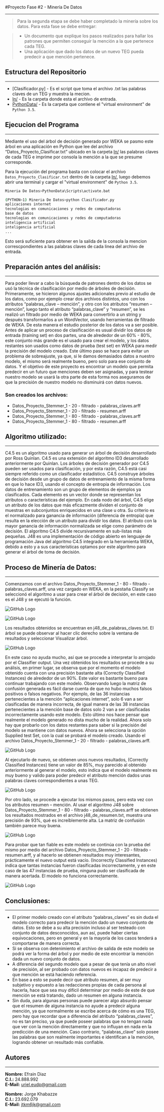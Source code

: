 #Proyecto Fase #2 - Minería De Datos
- - - -

>Para la segunda etapa se debe haber completado la minería sobre los datos. Para esta fase se debe entregar:

> - Un documento que explique los pasos realizados para hallar los patrones que permiten conseguir la
mención a la que pertenece cada TEG.
> - Una aplicación que dado los datos de un nuevo TEG pueda predecir a que mención pertenece.

## Estructura del Repositorio
- - - -

* [Clasificador.py] - Es el script que toma el archivo .txt las palabras claves de un TEG y muestra la mecion.
* [In/] - Es la carpeta donde esta el archivo de entrada.
* [PythonData/] - Es la carpeta que contiene el "virtual environment" de `Python 3.5`.

## Ejecucion del Programa
- - - -

Mediante el uso del árbol de decisión generado por WEKA se pasmo este árbol en una aplicación en Python que lee del archivo “Datos_Proyecto_Clasificar.txt” ubicado en la carpeta [In/] las palabras claves de cada TEG e imprime por consola la mención a la que se presume corresponde.

Para la ejecución del programa basta con colocar el archivo `Datos_Proyecto_Clasificar.txt` dentro de la carpeta [In/], luego debemos abrir una terminal y cargar el "virtual environment" de `Python 3.5`.

```bash
Mineria De Datos>PythonData\Scripts\activate.bat

(PYTHON~1) Mineria De Datos>python Clasificador.py
aplicaciones internet
tecnologias en comunicaciones y redes de computadoras
base de datos
tecnologias en comunicaciones y redes de computadoras
inteligencia artificial
inteligencia artificial
...
```

Esto será suficiente para obtener en la salida de la consola la mencion correscpondientes a las palabras claves de cada linea del archivo de entrada.

## Preparación antes del análisis:
- - - -

Para poder llevar a cabo la búsqueda de patrones dentro de los datos se usó la técnica de clasificación por medio de árboles de decisión. 
Primeramente, se hicieron algunos ajustes adicionales previo al estudio de los datos, como por ejemplo crear dos archivos distintos, uno con los atributos “palabras_clave – mención”, y otro con los atributos “resumen – mención”, luego tanto el atributo “palabras_clave” y “resumen”, se les realizó un filtrado por medio de WEKA para convertirlo a un string y después transformarlos a un WordVector, usando herramientas de filtrado de WEKA. De esta manera el estudio posterior de los datos va a ser posible.
Antes de aplicar un proceso de clasificación es usual dividir los datos de entrada (training set) en dos partes, una de alrededor de un 60% - 80%, este conjunto más grande es el usado para crear el modelo, y los datos restantes son usados como datos de prueba (test set) en WEKA para medir la precisión del modelo creado. Este último paso se hace para evitar un problema de sobreajuste, ya que, si le damos demasiados datos a nuestro modelo, el mismo será realmente bueno, pero solo para ese conjunto de datos. Y el objetivo de este proyecto es encontrar un modelo que permita predecir en un futuro que menciones deben ser asignadas, y para testear nuestro modelo se usará la otra parte de esta forma nos aseguramos de que la precisión de nuestro modelo no disminuirá con datos nuevos.

### Son creados los archivos:
- Datos_Proyecto_Stemmer_1 - 20 - filtrado - palabras_claves.arff
- Datos_Proyecto_Stemmer_1 - 20 - filtrado - resumen.arff
- Datos_Proyecto_Stemmer_1 - 80 - filtrado - palabras_claves.arff
- Datos_Proyecto_Stemmer_1 - 80 - filtrado - resumen.arff

## Algoritmo utilizado:
- - - -

C4.5 es un algoritmo usado para generar un árbol de decisión desarrollado por Ross Quinlan. C4.5 es una extensión del algoritmo ID3 desarrollado anteriormente por Quinlan. Los árboles de decisión generador por C4.5 pueden ser usados para clasificación, y por esta razón, C4.5 está casi siempre referido como un clasificador estadístico.
C4.5 construye árboles de decisión desde un grupo de datos de entrenamiento de la misma forma en que lo hace ID3, usando el concepto de entropía de información. Los datos de entrenamiento son un grupo de elementos de ejemplos ya clasificados. Cada elemento es un vector donde se representan los atributos o características del ejemplo.
En cada nodo del árbol, C4.5 elige un atributo de los datos que más eficazmente dividen el conjunto de muestras en subconjuntos enriquecidos en una clase u otra. Su criterio es el normalizado para ganancia de información (diferencia de entropía) que resulta en la elección de un atributo para dividir los datos. El atributo con la mayor ganancia de información normalizada se elige como parámetro de decisión. El algoritmo C4.5 divide recursivamente en sub-listas más pequeñas.
J48 es una implementación de código abierto en lenguaje de programación Java del algoritmo C4.5 integrado en la herramienta WEKA, debido a esto y a sus características optamos por este algoritmo para generar el árbol de toma de decisión.

## Proceso de Minería de Datos:
- - - -

Comenzamos con el archivo Datos_Proyecto_Stemmer_1 - 80 - filtrado - palabras_claves.arff, una vez cargado en WEKA, en la pestaña Classify se seleccionó el algoritmo a usar para crear el árbol de decisión, en este caso es el J48 y se ejecutó la función.

![GitHub Logo](./img/1.png)

![GitHub Logo](./img/2.png)

Los resultados obtenidos se encuentran en j48_de_palabras_claves.txt.
El árbol se puede observar al hacer clic derecho sobre la ventana de resultados y seleccionar Visualizar árbol.

![GitHub Logo](./img/3.png)

En este caso no ayuda mucho, así que se procede a interpretar lo arrojado por el Classifier output.
Una vez obtenidos los resultados se procede a su análisis, en primer lugar, se observa que por el momento el modelo obtenido cuenta con una precisión bastante alta (Correctly Classified Instances) de alrededor de un 90%. Este valor es bastante bueno para continuar trabajando con este modelo.
Observando luego la matriz de confusión generada es fácil darse cuenta de que no hubo muchos falsos positivos o falsos negativos. Por ejemplo, de las 36 instancias pertenecientes a la mención “aplicaciones internet”, solo 6 van a ser clasificadas de manera incorrecta, de igual manera de las 38 instancias pertenecientes a la mención base de datos solo 2 van a ser clasificadas incorrectamente usando este modelo. 
Esto último nos hace pensar que realmente el modelo generado no dista mucho de la realidad. Ahora solo hay que probarlo con los datos restantes para saber si la precisión del modelo se mantiene con datos nuevos.
Ahora se selecciona la opción Supplied test Set, con la cual se probará el modelo creado. Usando el archivo Datos_Proyecto_Stemmer_1 - 20 - filtrado - palabras_claves.arff. 

![GitHub Logo](./img/4.png)

Al ejecutarlo de nuevo, se obtienen unos nuevos resultados, (Correctly Classified Instances) tiene un valor de 85%, muy parecido al obtenido anteriormente al generar el modelo, esto indica que el modelo realmente es muy bueno y valido para poder predecir el atributo mención dados unas palabras claves correspondientes a unas TEG.

![GitHub Logo](./img/5.png)

Por otro lado, se procede a ejecutar los mismos pasos, pero esta vez con los atributos resumen – mención. Al usar el algoritmo J48 sobre Datos_Proyecto_Stemmer_1 - 80 - filtrado - palabras_claves.arff se obtienen los resultados mostrados en el archivo j48_de_resumen.txt, muestra una precisión de 93%, qué es increíblemente alta.  La matriz de confusión también parece muy buena.

![GitHub Logo](./img/6.png)

Para probar que tan fiable es este modelo se continúa con la prueba del mismo por medio del archivo Datos_Proyecto_Stemmer_1 - 20 - filtrado - resumen.arff, y al hacerlo se obtienen resultados muy interesantes, prácticamente el nuevo output  está vacío. (Incorrectly Classified Instances) indica que tantas instancias fueron clasificadas incorrectamente, y en este caso de las 47 instancias de prueba, ninguna pudo ser clasificada de manera acertada. El modelo no funciona correctamente.

![GitHub Logo](./img/7.png)

## Conclusiones:
- - - -

- El primer modelo creado con el atributo “palabras_claves” es sin duda el modelo correcto para predecir la mención dado un nuevo conjunto de datos. Esto se debe a su alta precisión incluso al ser testeado con conjunto de datos desconocidos, aun así, puede haber ciertas equivocaciones, pero en general y en la mayoría de los casos tenderá a comportarse de manera correcta.
- Si se observa con detenimiento el archivo de salida de este modelo se podrá ver la forma del árbol y por medio de este encontrar la mención dada un nuevo conjunto de datos.
- A diferencia del segundo modelo que a pesar de que tenía un alto nivel de precisión, al ser probado con datos nuevos es incapaz de predecir a que mención se está haciendo referencia.
- En base a esto se puede decir que atributo resumen, al ser muy subjetivo y expuesto a las redacciones propias de cada persona al hacerla, hace que sea muy difícil determinar por medio de este de que mención se está tratando, dado un resumen en alguna instancia.
- Sin duda, para algunas personas puede parecer algo absurdo pensar que el resumen de alguna instancia no ayude a predecir alguna mención, ya que normalmente se escribe acerca de cómo es una TEG, pero hay que recordar que a diferencia del atributo “palabras_claves”, no es tan preciso, ya que puede poseer palabras que no tengan nada que ver con la mención directamente y que no influyan en nada en la predicción de una mención. Caso contrario, “palabras_clave” solo posee las palabras que son realmente importantes e identifican a la mención, logrando obtener un resultado más confiable.

## Autores
- - - -
**Nombre:** Efrain Diaz  
**C.I.:** 24.888.992  
**E-Mail:** uriel.eudp@gmail.com

**Nombre:** Jorge Khabazze  
**C.I.:** 23.692.079  
**E-Mail:** jtkm6jk@gmail.com

   [App.py]: <./Clasificador.py>
   [In/]: <./In/>
   [PythonData/]: <./PythonData/>